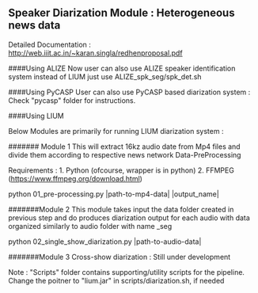 ## Speaker Diarization Module : Heterogeneous news data

Detailed Documentation : http://web.iiit.ac.in/~karan.singla/redhenproposal.pdf

####Using ALIZE
Now user can also use ALIZE speaker identification system instead of LIUM 
just use ALIZE_spk_seg/spk_det.sh

####Using PyCASP
User can also use PyCASP based diarization system :
Check "pycasp" folder for instructions.

####Using LIUM

Below Modules are primarily for running LIUM diarization system :

####### Module 1
This will extract 16kz audio date from Mp4 files and divide them according to respective news network
Data-PreProcessing

Requirements :
     1. Python (ofcourse, wrapper is in python)
     2. FFMPEG (https://www.ffmpeg.org/download.html)

python 01_pre-processing.py |path-to-mp4-data| |output_name|

#######Module 2
This module takes input the data folder created in previous step and do produces diarization output for each audio with data organized similarly to audio folder with name <inp>_seg

python 02_single_show_diarization.py |path-to-audio-data|

#######Module 3
Cross-show diarization : Still under development

Note :
"Scripts" folder contains supporting/utility scripts for the pipeline.
Change the poitner to "lium.jar" in scripts/diarization.sh, if needed
